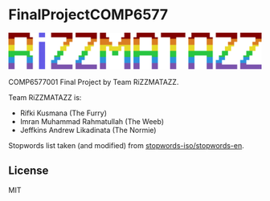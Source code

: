 # FinalProjectCOMP6577

![RiZZMATAZZ logo](.github/RiZZMATAZZ.png)

COMP6577001 Final Project by Team RiZZMATAZZ.

Team RiZZMATAZZ is:

- Rifki Kusmana (The Furry)
- Imran Muhammad Rahmatullah (The Weeb)
- Jeffkins Andrew Likadinata (The Normie)

Stopwords list taken (and modified) from [stopwords-iso/stopwords-en](https://github.com/stopwords-iso/stopwords-en).

## License

MIT
